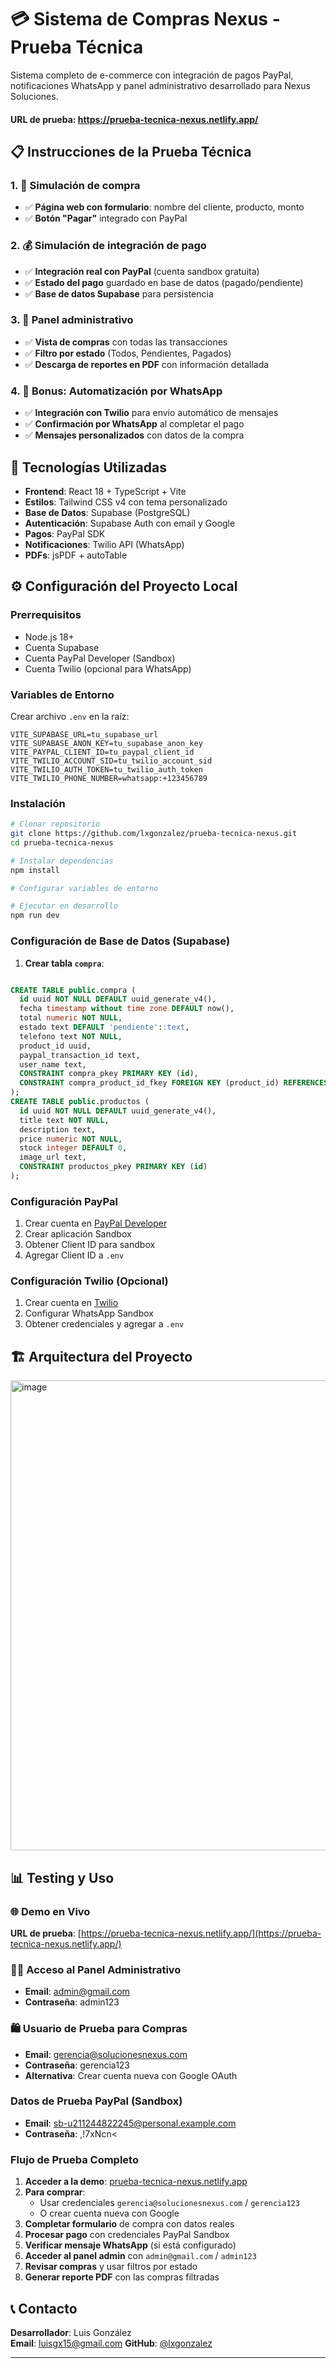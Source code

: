 # 💳 Sistema de Compras Nexus - Prueba Técnica

Sistema completo de e-commerce con integración de pagos PayPal, notificaciones WhatsApp y panel administrativo desarrollado para Nexus Soluciones.
#### URL de prueba: https://prueba-tecnica-nexus.netlify.app/

## 📋 Instrucciones de la Prueba Técnica

### 1. 🛒 Simulación de compra
- ✅ **Página web con formulario**: nombre del cliente, producto, monto
- ✅ **Botón "Pagar"** integrado con PayPal

### 2. 💰 Simulación de integración de pago
- ✅ **Integración real con PayPal** (cuenta sandbox gratuita)
- ✅ **Estado del pago** guardado en base de datos (pagado/pendiente)
- ✅ **Base de datos Supabase** para persistencia

### 3. 🔧 Panel administrativo
- ✅ **Vista de compras** con todas las transacciones
- ✅ **Filtro por estado** (Todos, Pendientes, Pagados)
- ✅ **Descarga de reportes en PDF** con información detallada

### 4. 🎁 Bonus: Automatización por WhatsApp
- ✅ **Integración con Twilio** para envío automático de mensajes
- ✅ **Confirmación por WhatsApp** al completar el pago
- ✅ **Mensajes personalizados** con datos de la compra


## 🚀 Tecnologías Utilizadas

- **Frontend**: React 18 + TypeScript + Vite
- **Estilos**: Tailwind CSS v4 con tema personalizado
- **Base de Datos**: Supabase (PostgreSQL)
- **Autenticación**: Supabase Auth con email y Google
- **Pagos**: PayPal SDK
- **Notificaciones**: Twilio API (WhatsApp)
- **PDFs**: jsPDF + autoTable

## ⚙️ Configuración del Proyecto Local

### Prerrequisitos
- Node.js 18+
- Cuenta Supabase
- Cuenta PayPal Developer (Sandbox)
- Cuenta Twilio (opcional para WhatsApp)

### Variables de Entorno
Crear archivo `.env` en la raíz:

```env
VITE_SUPABASE_URL=tu_supabase_url
VITE_SUPABASE_ANON_KEY=tu_supabase_anon_key
VITE_PAYPAL_CLIENT_ID=tu_paypal_client_id
VITE_TWILIO_ACCOUNT_SID=tu_twilio_account_sid
VITE_TWILIO_AUTH_TOKEN=tu_twilio_auth_token
VITE_TWILIO_PHONE_NUMBER=whatsapp:+123456789
```

### Instalación

```bash
# Clonar repositorio
git clone https://github.com/lxgonzalez/prueba-tecnica-nexus.git
cd prueba-tecnica-nexus

# Instalar dependencias
npm install

# Configurar variables de entorno

# Ejecutar en desarrollo
npm run dev
```

### Configuración de Base de Datos (Supabase)

1. **Crear tabla `compra`**:
```sql

CREATE TABLE public.compra (
  id uuid NOT NULL DEFAULT uuid_generate_v4(),
  fecha timestamp without time zone DEFAULT now(),
  total numeric NOT NULL,
  estado text DEFAULT 'pendiente'::text,
  telefono text NOT NULL,
  product_id uuid,
  paypal_transaction_id text,
  user_name text,
  CONSTRAINT compra_pkey PRIMARY KEY (id),
  CONSTRAINT compra_product_id_fkey FOREIGN KEY (product_id) REFERENCES public.productos(id)
);
CREATE TABLE public.productos (
  id uuid NOT NULL DEFAULT uuid_generate_v4(),
  title text NOT NULL,
  description text,
  price numeric NOT NULL,
  stock integer DEFAULT 0,
  image_url text,
  CONSTRAINT productos_pkey PRIMARY KEY (id)
);
```

### Configuración PayPal

1. Crear cuenta en [PayPal Developer](https://developer.paypal.com/)
2. Crear aplicación Sandbox
3. Obtener Client ID para sandbox
4. Agregar Client ID a `.env`

### Configuración Twilio (Opcional)

1. Crear cuenta en [Twilio](https://www.twilio.com/)
2. Configurar WhatsApp Sandbox
3. Obtener credenciales y agregar a `.env`

## 🏗️ Arquitectura del Proyecto
<img width="759" height="752" alt="image" src="https://github.com/user-attachments/assets/897bab4c-56ca-449b-af39-3ec3e79ede2e" />

## 📊 Testing y Uso

### 🌐 Demo en Vivo
**URL de prueba**: [https://prueba-tecnica-nexus.netlify.app/](https://prueba-tecnica-nexus.netlify.app/)

### 👨‍💼 Acceso al Panel Administrativo
- **Email**: admin@gmail.com
- **Contraseña**: admin123

### 🛍️ Usuario de Prueba para Compras
- **Email**: gerencia@solucionesnexus.com
- **Contraseña**: gerencia123
- **Alternativa**: Crear cuenta nueva con Google OAuth

### Datos de Prueba PayPal (Sandbox)
- **Email**: sb-u211244822245@personal.example.com
- **Contraseña**: ,!7xNcn<

### Flujo de Prueba Completo
1. **Acceder a la demo**: [prueba-tecnica-nexus.netlify.app](https://prueba-tecnica-nexus.netlify.app/)
2. **Para comprar**: 
   - Usar credenciales `gerencia@solucionesnexus.com` / `gerencia123`
   - O crear cuenta nueva con Google
3. **Completar formulario** de compra con datos reales
4. **Procesar pago** con credenciales PayPal Sandbox
5. **Verificar mensaje WhatsApp** (si está configurado)
6. **Acceder al panel admin** con `admin@gmail.com` / `admin123`
7. **Revisar compras** y usar filtros por estado
8. **Generar reporte PDF** con las compras filtradas


## 📞 Contacto

**Desarrollador**: Luis González  
**Email**: luisgx15@gmail.com
**GitHub**: [@lxgonzalez](https://github.com/lxgonzalez)

---

